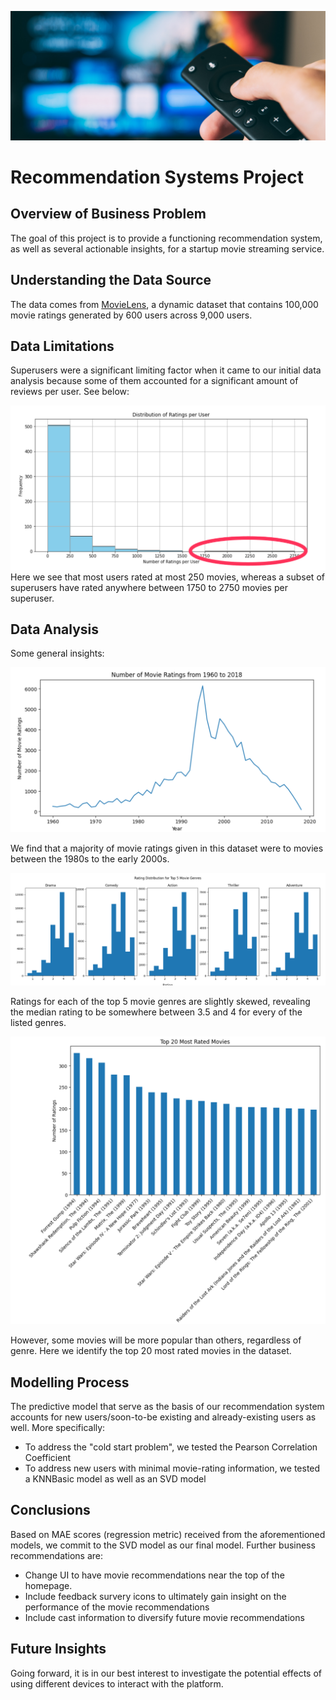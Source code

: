 ![1](./images/home_theater_image.jpg)


# Recommendation Systems Project

## Overview of Business Problem

The goal of this project is to provide a functioning recommendation system, as well as several actionable insights, for a startup movie streaming service. 

## Understanding the Data Source

The data comes from [MovieLens](https://grouplens.org/datasets/movielens/latest/), a dynamic dataset that contains 100,000 movie ratings generated by 600 users across 9,000 users.

## Data Limitations

Superusers were a significant limiting factor when it came to our initial data analysis because some of them accounted for a significant amount of reviews per user. See below:

![2](./images/SuperuserHighlight.png)
Here we see that most users rated at most 250 movies, whereas a subset of superusers have rated anywhere between 1750 to 2750 movies per superuser.

## Data Analysis

Some general insights:

![3](./images/MRPY.png)

We find that a majority of movie ratings given in this dataset were to movies between the 1980s to the early 2000s.

![4](./images/Top5GenreRDistr.png)

Ratings for each of the top 5 movie genres are slightly skewed, revealing the median rating to be somewhere between 3.5 and 4 for every of the listed genres. 

![5](./images/Top20RMovies.png)

However, some movies will be more popular than others, regardless of genre. Here we identify the top 20 most rated movies in the dataset.

## Modelling Process

The predictive model that serve as the basis of our recommendation system accounts for new users/soon-to-be existing and already-existing users as well. More specifically:

* To address the "cold start problem", we tested the Pearson Correlation Coefficient
* To address new users with minimal movie-rating information, we tested a KNNBasic model as well as an SVD model

## Conclusions

Based on MAE scores (regression metric) received from the aforementioned models, we commit to the SVD model as our final model. Further business recommendations are:
* Change UI to have movie recommendations near the top of the homepage.
* Include feedback survery icons to ultimately gain insight on the performance of the movie recommendations
* Include cast information to diversify future movie recommendations

## Future Insights

Going forward, it is in our best interest to investigate the potential effects of using different devices to interact with the platform.

